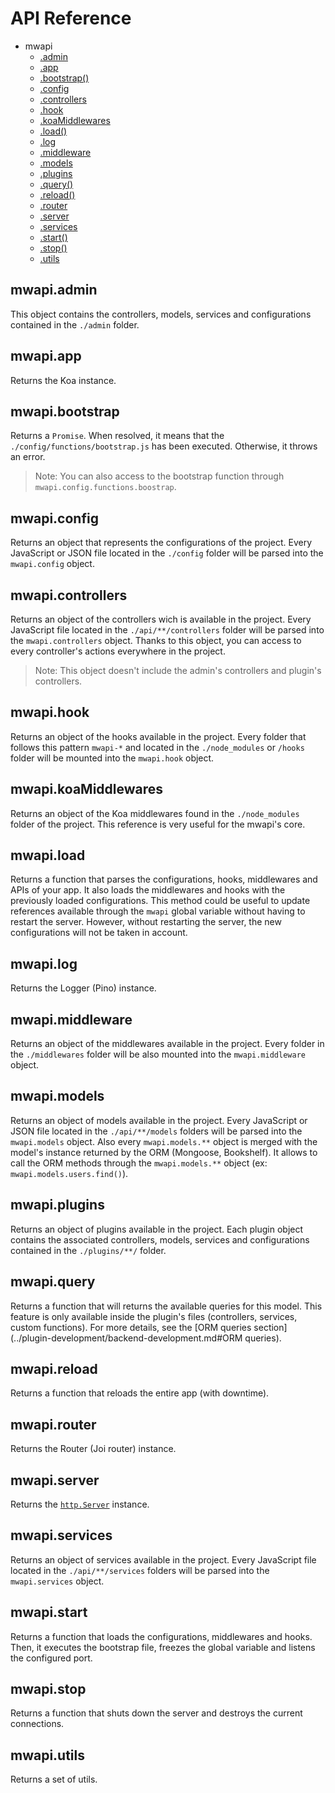 # API Reference

  - mwapi
    - [.admin](#mwapiadmin)
    - [.app](#mwapiapp)
    - [.bootstrap()](#mwapibootstrap)
    - [.config](#mwapiconfig)
    - [.controllers](#mwapicontrollers)
    - [.hook](#mwapihook)
    - [.koaMiddlewares](#mwapikoaMiddlewares)
    - [.load()](#mwapiload)
    - [.log](#mwapilog)
    - [.middleware](#mwapimiddleware)
    - [.models](#mwapimodels)
    - [.plugins](#mwapiplugins)
    - [.query()](#mwapiquery)
    - [.reload()](#mwapireload)
    - [.router](#mwapirouter)
    - [.server](#mwapiserver)
    - [.services](#mwapiservices)
    - [.start()](#mwapistart)
    - [.stop()](#mwapistop)
    - [.utils](#mwapiutils)


## mwapi.admin

This object contains the controllers, models, services and configurations contained in the `./admin` folder.

## mwapi.app

Returns the Koa instance.

## mwapi.bootstrap

Returns a `Promise`. When resolved, it means that the `./config/functions/bootstrap.js` has been executed. Otherwise, it throws an error.

> Note: You can also access to the bootstrap function through `mwapi.config.functions.boostrap`.

## mwapi.config

Returns an object that represents the configurations of the project. Every JavaScript or JSON file located in the `./config` folder will be parsed into the `mwapi.config` object.

## mwapi.controllers

Returns an object of the controllers wich is available in the project. Every JavaScript file located in the `./api/**/controllers` folder will be parsed into the `mwapi.controllers` object. Thanks to this object, you can access to every controller's actions everywhere in the project.

> Note: This object doesn't include the admin's controllers and plugin's controllers.

## mwapi.hook

Returns an object of the hooks available in the project. Every folder that follows this pattern `mwapi-*` and located in the `./node_modules` or `/hooks` folder will be mounted into the `mwapi.hook` object.

## mwapi.koaMiddlewares

Returns an object of the Koa middlewares found in the `./node_modules` folder of the project. This reference is very useful for the mwapi's core.

## mwapi.load

Returns a function that parses the configurations, hooks, middlewares and APIs of your app. It also loads the middlewares and hooks with the previously loaded configurations. This method could be useful to update references available through the `mwapi` global variable without having to restart the server. However, without restarting the server, the new configurations will not be taken in account.

## mwapi.log

Returns the Logger (Pino) instance.

## mwapi.middleware

Returns an object of the middlewares available in the project. Every folder in the `./middlewares` folder will be also mounted into the `mwapi.middleware` object.

## mwapi.models

Returns an object of models available in the project. Every JavaScript or JSON file located in the `./api/**/models` folders will be parsed into the `mwapi.models` object. Also every `mwapi.models.**` object is merged with the model's instance returned by the ORM (Mongoose, Bookshelf). It allows to call the ORM methods through the `mwapi.models.**` object (ex: `mwapi.models.users.find()`).

## mwapi.plugins

Returns an object of plugins available in the project. Each plugin object contains the associated controllers, models, services and configurations contained in the `./plugins/**/` folder.

## mwapi.query

Returns a function that will returns the available queries for this model. This feature is only available inside the plugin's files (controllers, services, custom functions). For more details, see the [ORM queries section](../plugin-development/backend-development.md#ORM queries).

## mwapi.reload

Returns a function that reloads the entire app (with downtime).

## mwapi.router

Returns the Router (Joi router) instance.

## mwapi.server

Returns the [`http.Server`](https://nodejs.org/api/http.html#http_class_http_server) instance.

## mwapi.services

Returns an object of services available in the project. Every JavaScript file located in the `./api/**/services` folders will be parsed into the `mwapi.services` object.

## mwapi.start

Returns a function that loads the configurations, middlewares and hooks. Then, it executes the bootstrap file, freezes the global variable and listens the configured port.

## mwapi.stop

Returns a function that shuts down the server and destroys the current connections.

## mwapi.utils

Returns a set of utils.
